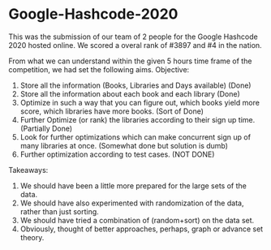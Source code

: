 # Google-Hashcode-2020
 This was the submission of our team of 2 people for the Google Hashcode 2020 hosted online.
 We scored a overal rank of #3897 and #4 in the nation.
 
 From what we can understand within the given 5 hours time frame of the competition, we had set the following aims.
 Objective:
 1. Store all the information (Books, Libraries and Days available) (Done)
 2. Store all the information about each book and each library (Done)
 3. Optimize in such a way that you can figure out, which books yield more score, which libraries have more books. (Sort of Done)
 4. Further Optimize (or rank) the libraries according to their sign up time. (Partially Done)
 5. Look for further optimizations which can make concurrent sign up of many libraries at once. (Somewhat done but solution is dumb)
 6. Further optimization according to test cases. (NOT DONE)
    
Takeaways:
 1. We should have been a little more prepared for the large sets of the data.
 2. We should have also experimented with randomization of the data, rather than just sorting.
 3. We should have tried a combination of (random+sort) on the data set. 
 4. Obviously, thought of better approaches, perhaps, graph or advance set theory. 
